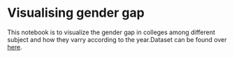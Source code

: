 # Visualising gender gap 
This notebook is to visualize the gender gap in colleges among different subject and how they varry according to the year.Dataset can be found over [here](https://www.kaggle.com/sureshsrinivas/bachelorsdegreewomenusa).